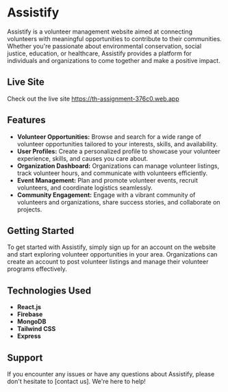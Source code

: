 # Assistify

Assistify is a volunteer management website aimed at connecting volunteers with meaningful opportunities to contribute to their communities. Whether you're passionate about environmental conservation, social justice, education, or healthcare, Assistify provides a platform for individuals and organizations to come together and make a positive impact.

## Live Site

Check out the live site https://th-assignment-376c0.web.app

## Features

- **Volunteer Opportunities:** Browse and search for a wide range of volunteer opportunities tailored to your interests, skills, and availability.
- **User Profiles:** Create a personalized profile to showcase your volunteer experience, skills, and causes you care about.
- **Organization Dashboard:** Organizations can manage volunteer listings, track volunteer hours, and communicate with volunteers efficiently.
- **Event Management:** Plan and promote volunteer events, recruit volunteers, and coordinate logistics seamlessly.
- **Community Engagement:** Engage with a vibrant community of volunteers and organizations, share success stories, and collaborate on projects.

## Getting Started

To get started with Assistify, simply sign up for an account on the website and start exploring volunteer opportunities in your area. Organizations can create an account to post volunteer listings and manage their volunteer programs effectively.

## Technologies Used
- **React.js**
- **Firebase**
- **MongoDB**
- **Tailwind CSS**
- **Express**



## Support

If you encounter any issues or have any questions about Assistify, please don't hesitate to [contact us]. We're here to help!












